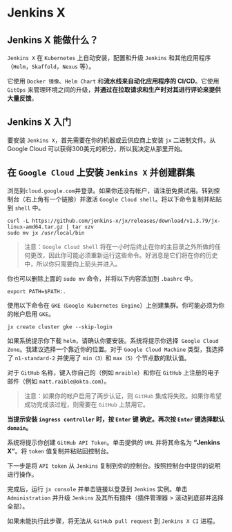 # Jenkins X

## Jenkins X 能做什么？

`Jenkins X` 在 `Kubernetes` 上自动安装，配置和升级 `Jenkins` 和其他应用程序（`Helm`，`Skaffold`，`Nexus` 等）。

它使用 `Docker 镜像`、`Helm Chart` 和**流水线来自动化应用程序的 CI/CD**。它使用 `GitOps` 来管理环境之间的升级，**并通过在拉取请求和生产时对其进行评论来提供大量反馈**。

## Jenkins X 入门


要安装 `Jenkins X`，首先需要在你的机器或云供应商上安装 `jx` 二进制文件。从 Google Cloud 可以获得300美元的积分，所以我决定从那里开始。

## 在 `Google Cloud` 上安装 `Jenkins X` 并创建群集


浏览到`cloud.google.com`并登录。如果你还没有帐户，请注册免费试用。转到控制台（右上角有一个链接）并激活 `Google Cloud shell`。将以下命令复制并粘贴到 `shell` 中。

```
curl -L https://github.com/jenkins-x/jx/releases/download/v1.3.79/jx-linux-amd64.tar.gz | tar xzv
sudo mv jx /usr/local/bin
```

> 注意：`Google Cloud Shell` 将在一小时后终止在你的主目录之外所做的任何更改，因此你可能必须重新运行这些命令。好消息是它们将在你的历史中，所以你只需要向上箭头并进入。


你也可以删除上面的 `sudo mv` 命令，并将以下内容添加到 `.bashrc` 中。

```
export PATH=$PATH:.
```

使用以下命令在 `GKE（Google Kubernetes Engine`）上创建集群。你可能必须为你的帐户启用 `GKE`。

```
jx create cluster gke --skip-login
```

如果系统提示你下载 `helm`，请确认你要安装。系统将提示你选择` Google Cloud Zone`。我建议选择一个靠近你的位置。对于 `Google Cloud Machine` 类型，我选择了 `n1-standard-2` 并使用了 `min（3）`和 `max（5）`个节点数的默认值。


对于 `GitHub` 名称，键入你自己的（例如 `mraible`）和你在 `GitHub` 上注册的电子邮件（例如 `matt.raible@okta.com`）。

> 注意：如果你的帐户启用了两步认证，则 `GitHub` 集成将失败。如果你希望成功完成该过程，则需要在 `GitHub` 上禁用它。

**当提示安装 `ingress controller` 时，按 `Enter` 键 确定。再次按 `Enter` 键选择默认 `domain`。**

系统将提示你创建 `GitHub API Token`。单击提供的 `URL` 并将其命名为 **“Jenkins X”**。将 `token` 值复制并粘贴回控制台。

下一步是将 `API token` 从 `Jenkins` 复制到你的控制台。按照控制台中提供的说明进行操作。

完成后，运行 `jx console` 并单击链接以登录到 `Jenkins` 实例。单击 `Administration` 并升级 `Jenkins` 及其所有插件（插件管理器 > 滚动到底部并选择全部）。

如果未能执行此步骤，将无法从 `GitHub pull request` 到 `Jenkins X CI` 进程。











